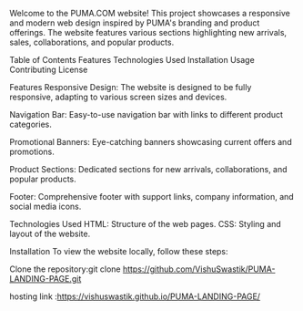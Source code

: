 Welcome to the PUMA.COM website! This project showcases a responsive and modern web design inspired by PUMA's branding and product offerings. The website features various sections highlighting new arrivals, sales, collaborations, and popular products.

Table of Contents
Features
Technologies Used
Installation
Usage
Contributing
License


Features
Responsive Design: The website is designed to be fully responsive, adapting to various screen sizes and devices.

Navigation Bar: Easy-to-use navigation bar with links to different product categories.

Promotional Banners: Eye-catching banners showcasing current offers and promotions.

Product Sections: Dedicated sections for new arrivals, collaborations, and popular products.

Footer: Comprehensive footer with support links, company information, and social media icons.

Technologies Used
HTML: Structure of the web pages.
CSS: Styling and layout of the website.

Installation
To view the website locally, follow these steps:

Clone the repository:git clone https://github.com/VishuSwastik/PUMA-LANDING-PAGE.git

hosting link :https://vishuswastik.github.io/PUMA-LANDING-PAGE/